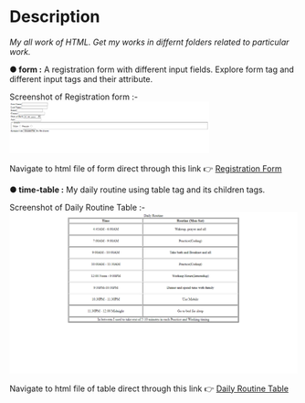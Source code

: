 # Description
*My all work of HTML. Get my works in differnt folders related to particular work.*

**● form :** A registration form with different input fields. Explore form tag and different input tags and their attribute.

Screenshot of Registration form :-
<img src='./Form/form.png' width='350px'>



 Navigate to html file of form direct  through this link 👉 [Registration Form](./Form/form.html)

**● time-table :** My daily routine using table tag and its children tags. 

Screenshot of Daily Routine Table :-
<img src='./time-table/table.png'>

Navigate to html file of table direct  through this link 👉 [Daily Routine Table](./time-table/timeTable.html)